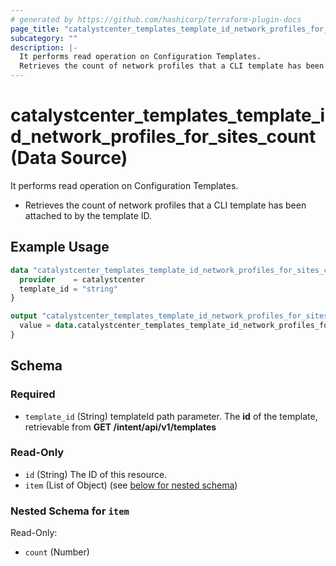 ```yaml
---
# generated by https://github.com/hashicorp/terraform-plugin-docs
page_title: "catalystcenter_templates_template_id_network_profiles_for_sites_count Data Source - terraform-provider-catalystcenter"
subcategory: ""
description: |-
  It performs read operation on Configuration Templates.
  Retrieves the count of network profiles that a CLI template has been attached to by the template ID.
---
```


# catalystcenter_templates_template_id_network_profiles_for_sites_count (Data Source)

It performs read operation on Configuration Templates.

- Retrieves the count of network profiles that a CLI template has been attached to by the template ID.

## Example Usage

```terraform
data "catalystcenter_templates_template_id_network_profiles_for_sites_count" "example" {
  provider    = catalystcenter
  template_id = "string"
}

output "catalystcenter_templates_template_id_network_profiles_for_sites_count_example" {
  value = data.catalystcenter_templates_template_id_network_profiles_for_sites_count.example.item
}
```

<!-- schema generated by tfplugindocs -->
## Schema

### Required

- `template_id` (String) templateId path parameter. The **id** of the template, retrievable from **GET /intent/api/v1/templates**

### Read-Only

- `id` (String) The ID of this resource.
- `item` (List of Object) (see [below for nested schema](#nestedatt--item))

<a id="nestedatt--item"></a>
### Nested Schema for `item`

Read-Only:

- `count` (Number)
